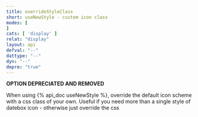 ```yaml
---
title: overrideStyleClass
short: useNewStyle - custom icon class
modes: [
]
cats: [ 'display' ]
relat: "display"
layout: api
defval: "--"
dattype: "--"
dyn: "--"
depre: "true"
---
```


**OPTION DEPRECIATED AND REMOVED**

When using {% api_doc useNewStyle %}, override the default icon scheme with a css
class of your own.  Useful if you need more than a single style of datebox icon - otherwise
 just override the css
